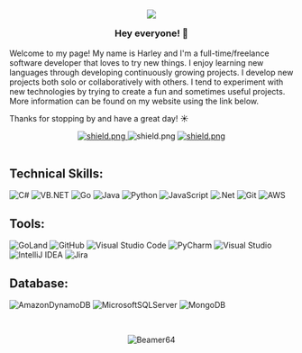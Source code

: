 <h3 align=center>

![](https://media.giphy.com/media/a1QLZUUtCcgyA/giphy.gif?cid=790b7611eb5d7c08c3b90ee67e8e9b2ce1544b4581c3c90c&rid=giphy.gif&ct=g)
  
 Hey everyone! 👋  
</h3>

Welcome to my page! My name is Harley and I'm a full-time/freelance software developer that loves to try new things. I enjoy learning new languages through developing continuously growing projects. I develop new projects both solo or collaboratively with others. I tend to experiment with new technologies by trying to create a fun and sometimes useful projects. More information can be found on my website using the link below.

Thanks for stopping by and have a great day! ☀️

<div align=center> 
  <a href="http://harleyroper.com/" target="_blank">
    <img src="https://img.shields.io/badge/Check%20out-My%20Website!-brightgreen" alt="shield.png">
  </a>  

  <a>
    <img src="https://komarev.com/ghpvc/?username=Beamer64&color=red" alt="shield.png">
  </a>
  
  <a href="https://www.linkedin.com/in/harley-roper/" target="_blank">
    <img src="https://img.shields.io/badge/Check%20out-My%20LinkedIn!-blue" alt="shield.png">
  </a>
</div>
&nbsp;

## Technical Skills:
![C#](https://img.shields.io/badge/c%23-%23239120.svg?style=for-the-badge&logo=c-sharp&logoColor=white)
![VB.NET](https://img.shields.io/badge/VB.NET-%2300599C.svg?style=for-the-badge&logo=.net&logoColor=white)
![Go](https://img.shields.io/badge/go-%2300ADD8.svg?style=for-the-badge&logo=go&logoColor=white)
![Java](https://img.shields.io/badge/java-%23ED8B00.svg?style=for-the-badge&logo=java&logoColor=white)
![Python](https://img.shields.io/badge/python-3670A0?style=for-the-badge&logo=python&logoColor=ffdd54)
![JavaScript](https://img.shields.io/badge/javascript-%23323330.svg?style=for-the-badge&logo=javascript&logoColor=%23F7DF1E)
![.Net](https://img.shields.io/badge/.NET-5C2D91?style=for-the-badge&logo=.net&logoColor=white)
![Git](https://img.shields.io/badge/git-%23F05033.svg?style=for-the-badge&logo=git&logoColor=white)
![AWS](https://img.shields.io/badge/AWS-%23FF9900.svg?style=for-the-badge&logo=amazon-aws&logoColor=white)

## Tools:
![GoLand](https://img.shields.io/badge/Goland-000000.svg?style=for-the-badge&logo=intellij-idea&logoColor=white&labelColor=black&color=blue)
![GitHub](https://img.shields.io/badge/github-%23121011.svg?style=for-the-badge&logo=github&logoColor=white)
![Visual Studio Code](https://img.shields.io/badge/Visual%20Studio%20Code-0078d7.svg?style=for-the-badge&logo=visual-studio-code&logoColor=white)
![PyCharm](https://img.shields.io/badge/pycharm-143?style=for-the-badge&logo=pycharm&logoColor=black&color=black&labelColor=green)
![Visual Studio](https://img.shields.io/badge/Visual%20Studio-5C2D91.svg?style=for-the-badge&logo=visual-studio&logoColor=white)
![IntelliJ IDEA](https://img.shields.io/badge/IntelliJIDEA-000000.svg?style=for-the-badge&logo=intellij-idea&logoColor=white)
![Jira](https://img.shields.io/badge/jira-%230A0FFF.svg?style=for-the-badge&logo=jira&logoColor=white)

## Database:
![AmazonDynamoDB](https://img.shields.io/badge/Amazon%20DynamoDB-4053D6?style=for-the-badge&logo=Amazon%20DynamoDB&logoColor=white)
![MicrosoftSQLServer](https://img.shields.io/badge/Microsoft%20SQL%20Sever-CC2927?style=for-the-badge&logo=microsoft%20sql%20server&logoColor=white)
![MongoDB](https://img.shields.io/badge/MongoDB-%234ea94b.svg?style=for-the-badge&logo=mongodb&logoColor=white)

&nbsp;
<div align=center> 
<p><img align="center" src="https://github-readme-stats.vercel.app/api?username=Beamer64&show_icons=true&locale=en&theme=tokyonight" alt="Beamer64" /></p>
</div>
